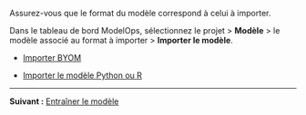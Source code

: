Assurez-vous que le format du modèle correspond à celui à importer.

Dans le tableau de bord ModelOps, sélectionnez le projet > **Modèle** > le modèle associé au format à importer > **Importer le modèle**.

-   [Importer BYOM](nro1732650484867.md)


-   [Importer le modèle Python ou R](jbg1732650538946.md)


---

**Suivant :** [Entraîner le modèle](etl1725408512818.md)

